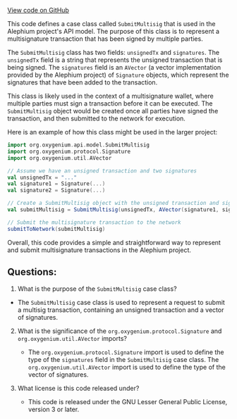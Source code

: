 [View code on GitHub](https://github.com/oxygenium/oxygenium/api/src/main/scala/org/oxygenium/api/model/SubmitMultisig.scala)

This code defines a case class called `SubmitMultisig` that is used in the Alephium project's API model. The purpose of this class is to represent a multisignature transaction that has been signed by multiple parties. 

The `SubmitMultisig` class has two fields: `unsignedTx` and `signatures`. The `unsignedTx` field is a string that represents the unsigned transaction that is being signed. The `signatures` field is an `AVector` (a vector implementation provided by the Alephium project) of `Signature` objects, which represent the signatures that have been added to the transaction. 

This class is likely used in the context of a multisignature wallet, where multiple parties must sign a transaction before it can be executed. The `SubmitMultisig` object would be created once all parties have signed the transaction, and then submitted to the network for execution. 

Here is an example of how this class might be used in the larger project:

```scala
import org.oxygenium.api.model.SubmitMultisig
import org.oxygenium.protocol.Signature
import org.oxygenium.util.AVector

// Assume we have an unsigned transaction and two signatures
val unsignedTx = "..."
val signature1 = Signature(...)
val signature2 = Signature(...)

// Create a SubmitMultisig object with the unsigned transaction and signatures
val submitMultisig = SubmitMultisig(unsignedTx, AVector(signature1, signature2))

// Submit the multisignature transaction to the network
submitToNetwork(submitMultisig)
``` 

Overall, this code provides a simple and straightforward way to represent and submit multisignature transactions in the Alephium project.
## Questions: 
 1. What is the purpose of the `SubmitMultisig` case class?
   - The `SubmitMultisig` case class is used to represent a request to submit a multisig transaction, containing an unsigned transaction and a vector of signatures.

2. What is the significance of the `org.oxygenium.protocol.Signature` and `org.oxygenium.util.AVector` imports?
   - The `org.oxygenium.protocol.Signature` import is used to define the type of the `signatures` field in the `SubmitMultisig` case class. The `org.oxygenium.util.AVector` import is used to define the type of the vector of signatures.
   
3. What license is this code released under?
   - This code is released under the GNU Lesser General Public License, version 3 or later.